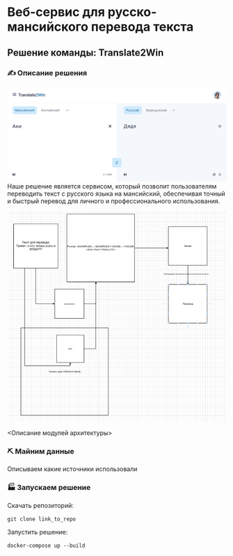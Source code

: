 # Веб-сервис для русско-мансийского перевода текста

## Решение команды: **Translate2Win**


### ✍️ Описание решения
![Screenshot](./figs/web.jpeg)
Наше решение является сервисом, который позволит пользователям переводить текст с русского языка на мансийский, обеспечивая точный и быстрый перевод для личного и профессионального использования.

![Screenshot](./figs/pipeline.png)


<Описание модулей архитектуры>


### ⛏️ Майним данные
Описываем какие источники использовали

### 🏭 Запускаем решение

Скачать репозиторий:
```
git clone link_to_repo
```

Запустить решение:
```
docker-compose up --build
```